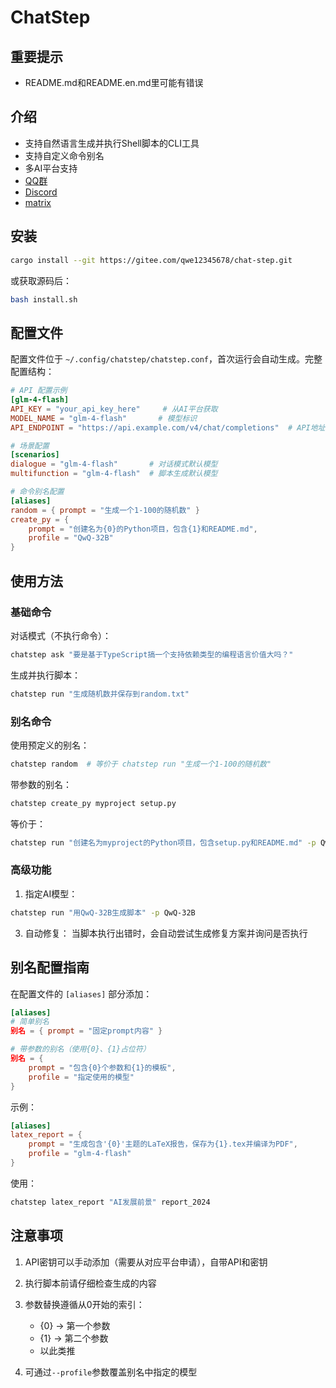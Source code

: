# ChatStep

## 重要提示
- README.md和README.en.md里可能有错误

## 介绍
- 支持自然语言生成并执行Shell脚本的CLI工具
- 支持自定义命令别名
- 多AI平台支持
- [QQ群](http://qm.qq.com/cgi-bin/qm/qr?_wv=1027&k=XE6sZHD2Bi1IFKZyZ_hMa4T9UsFTMeBD&authKey=sCB6CvS4j%2BxPSlfh3BNR2%2F%2FTr%2BJ45T6Uku2YvmiyScPISHjiWSMZU%2BQMJJzh1EdW&noverify=0&group_code=1035618715)
- [Discord](https://discord.gg/MepDu9XJnd)
- [matrix](https://matrix.to/#/#chat-step:matrix.org)

## 安装
```bash
cargo install --git https://gitee.com/qwe12345678/chat-step.git
```
或获取源码后：
```bash
bash install.sh
```

## 配置文件
配置文件位于 `~/.config/chatstep/chatstep.conf`，首次运行会自动生成。完整配置结构：

```toml
# API 配置示例
[glm-4-flash]
API_KEY = "your_api_key_here"     # 从AI平台获取
MODEL_NAME = "glm-4-flash"       # 模型标识
API_ENDPOINT = "https://api.example.com/v4/chat/completions"  # API地址

# 场景配置
[scenarios]
dialogue = "glm-4-flash"       # 对话模式默认模型
multifunction = "glm-4-flash"  # 脚本生成默认模型

# 命令别名配置
[aliases]
random = { prompt = "生成一个1-100的随机数" }
create_py = { 
    prompt = "创建名为{0}的Python项目，包含{1}和README.md",
    profile = "QwQ-32B" 
}
```

## 使用方法

### 基础命令
对话模式（不执行命令）：
```bash
chatstep ask "要是基于TypeScript搞一个支持依赖类型的编程语言价值大吗？"
```

生成并执行脚本：
```bash
chatstep run "生成随机数并保存到random.txt"
```

### 别名命令
使用预定义的别名：
```bash
chatstep random  # 等价于 chatstep run "生成一个1-100的随机数"
```

带参数的别名：
```bash
chatstep create_py myproject setup.py
```
等价于：
```bash
chatstep run "创建名为myproject的Python项目，包含setup.py和README.md" -p QwQ-32B
```

### 高级功能
1. 指定AI模型：
```bash
chatstep run "用QwQ-32B生成脚本" -p QwQ-32B
```

3. 自动修复：
当脚本执行出错时，会自动尝试生成修复方案并询问是否执行

## 别名配置指南
在配置文件的 `[aliases]` 部分添加：

```toml
[aliases]
# 简单别名
别名 = { prompt = "固定prompt内容" }

# 带参数的别名（使用{0}、{1}占位符）
别名 = { 
    prompt = "包含{0}个参数和{1}的模板", 
    profile = "指定使用的模型" 
}
```

示例：
```toml
[aliases]
latex_report = { 
    prompt = "生成包含'{0}'主题的LaTeX报告，保存为{1}.tex并编译为PDF",
    profile = "glm-4-flash"
}
```
使用：
```bash
chatstep latex_report "AI发展前景" report_2024
```

## 注意事项
1. API密钥可以手动添加（需要从对应平台申请），自带API和密钥

2. 执行脚本前请仔细检查生成的内容

3. 参数替换遵循从0开始的索引：
   - {0} → 第一个参数
   - {1} → 第二个参数
   - 以此类推

4. 可通过`--profile`参数覆盖别名中指定的模型
